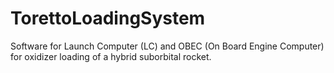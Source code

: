 # TorettoLoadingSystem
Software for Launch Computer (LC) and OBEC (On Board Engine Computer) for oxidizer loading of a hybrid suborbital rocket.
